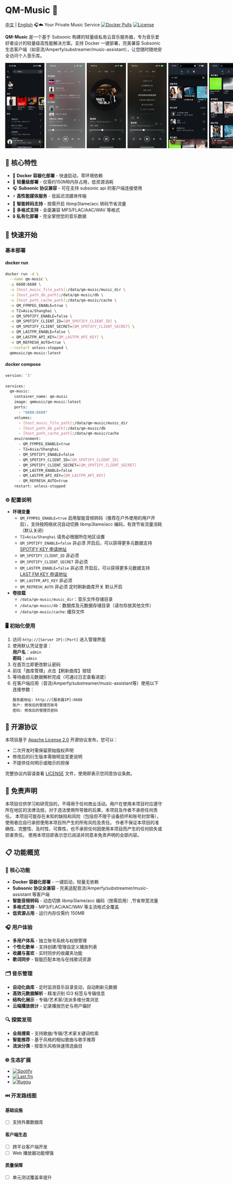 # QM-Music 🎵
[中文](README.md) | [English](README.en.md)
🎧☁️ Your Private Music Service
[![Docker Pulls](https://img.shields.io/docker/pulls/qmmusic/qm-music)](https://hub.docker.com/r/qmmusic/qm-music)
[![License](https://img.shields.io/badge/License-Apache%202.0-blue.svg)](https://www.apache.org/licenses/LICENSE-2.0)

**QM-Music** 是一个基于 Subsonic 构建的轻量级私有云音乐服务器，专为音乐爱好者设计的轻量级高性能解决方案。支持 Docker 一键部署，完美兼容 Subsonic 生态客户端（如音流/Amperfy/substreamer/music-assistant），让您随时随地安全访问个人音乐库。
<div style="display: flex; gap: 5px;">
  <img src="docs/assets/433026310-55019589-116b-4afd-ba90-dc0b7a704520.png" style="width:25%" />
  <img src="docs/assets/433026335-9ddbb5e3-8bb0-4336-b282-9f0d712a12d7.png" style="width:25%" />
  <img src="docs/assets/433027765-68ecdc95-df2c-4424-983d-dc44103af125.png" style="width:25%" />
  <img src="docs/assets/433027782-26769aea-be11-447c-89c1-524827fc6175.png" style="width:25%" />
  <img src="docs/assets/433026371-93d66adb-8659-4351-ad57-731c16668224.png" style="width:25%" />
  <img src="docs/assets/433026401-e91adfc7-2721-4b5e-82df-5a967fc6ae87.png" style="width:25%" />
  <img src="docs/assets/433033515-cc6d37dd-0d06-4dd9-8466-673f5cc2c02c.png" style="width:25%" />
  <img src="docs/assets/433033525-7a207bdd-26c8-48d2-ace3-227130ef0374.png" style="width:25%" />
  <img src="docs/assets/433033533-de036d64-b1db-45c4-b545-9c75bc2bc2cc.png" style="width:25%" />
  <img src="docs/assets/IMG118.jpg" style="width:25%" />
  <img src="docs/assets/IMG119.jpg" style="width:25%" />
  <img src="docs/assets/IMG120.jpg" style="width:25%" />
</div>


## 🌟 核心特性

- 🐳 **Docker 容器化部署** - 快速启动，零环境依赖
- 🌱 **轻量级部署** - 仅需约150MB内存占用，低资源消耗
- 🎧 **Subsonic 协议兼容** - 可在支持 subsonic api 的客户端连接使用
- ⚡ **高性能媒体服务** - 低延迟流媒体传输
- 🔄 **智能转码支持** - 按需开启 libmp3lame/acc 转码节省流量
- 📁 **多格式支持** - 全面兼容 MP3/FLAC/AAC/WAV 等格式
- 🔒 **私有化部署** - 完全掌控您的音乐数据

## 🚀 快速开始

### 基本部署
#### docker run
```bash
docker run -d \
  --name qm-music \
  -p 6688:6688 \
  -v [host_music_file_path]:/data/qm-music/music_dir \
  -v [host_path_db_path]:/data/qm-music/db \
  -v [host_path_cache_path]:/data/qm-music/cache \
  -e QM_FFMPEG_ENABLE=true \
  -e TZ=Asia/Shanghai \
  -e QM_SPOTIFY_ENABLE=false \
  -e QM_SPOTIFY_CLIENT_ID=[QM_SPOTIFY_CLIENT_ID] \
  -e QM_SPOTIFY_CLIENT_SECRET=[QM_SPOTIFY_CLIENT_SECRET] \
  -e QM_LASTFM_ENABLE=false \
  -e QM_LASTFM_API_KEY=[QM_LASTFM_API_KEY] \
  -e QM_REFRESH_AUTO=true \
  --restart unless-stopped \
  qmmusic/qm-music:latest
```
#### docker compose
```bash
version: '3'

services:
  qm-music:
    container_name: qm-music
    image: qmmusic/qm-music:latest
    ports:
      - "6688:6688"
    volumes:
      - [host_music_file_path]:/data/qm-music/music_dir
      - [host_path_db_path]:/data/qm-music/db
      - [host_path_cache_path]:/data/qm-music/cache 
    environment:
      - QM_FFMPEG_ENABLE=true
      - TZ=Asia/Shanghai
      - QM_SPOTIFY_ENABLE=false
      - QM_SPOTIFY_CLIENT_ID=[QM_SPOTIFY_CLIENT_ID]
      - QM_SPOTIFY_CLIENT_SECRET=[QM_SPOTIFY_CLIENT_SECRET]
      - QM_LASTFM_ENABLE=false
      - QM_LASTFM_API_KEY=[QM_LASTFM_API_KEY]
      - QM_REFRESH_AUTO=true
    restart: unless-stopped
```

### ⚙️ 配置说明
- **环境变量**  
  - `QM_FFMPEG_ENABLE=true` 启用智能音频转码（推荐在户外使用的用户开启），支持按网络状况自动切换 libmp3lame/acc 编码，有效节省流量消耗（默认关闭）
  - `TZ=Asia/Shanghai` 请务必根据所在地区设置
  - `QM_SPOTIFY_ENABLE=false` 非必须 开启后，可以获得更多元数据支持 [SPOTIFY KEY 申请地址](https://developer.spotify.com/) 
  - `QM_SPOTIFY_CLIENT_ID` 非必须
  - `QM_SPOTIFY_CLIENT_SECRET` 非必须
  - `QM_LASTFM_ENABLE=false` 非必须 开启后，可以获得更多元数据支持 [LAST FM KEY 申请地址](https://www.last.fm/api#getting-started)
  - `QM_LASTFM_API_KEY` 非必须
  - `QM_REFRESH_AUTO` 非必须 定时刷新曲库开关 默认开启
- **卷挂载**  
  - `/data/qm-music/music_dir`：音乐文件存储目录
  - `/data/qm-music/db`：数据库及元数据存储目录（请勿存放其他文件）
  - `/data/qm-music/cache`: 缓存文件
### 🖥️ 初始化使用
1. 访问 `http://[Server IP]:[Port]` 进入管理界面
2. 使用默认凭证登录：  
   **用户名**：`admin`  
   **密码**：`admin`
3. 在首页立即更改默认密码
4. 前往「曲库管理」点击【刷新曲库】按钮
5. 等待曲目元数据解析完成（可通过日志查看进度）
6. 在客户端应用（音流/Amperfy/substreamer/music-assistant等）使用以下连接参数：
   ```properties
   服务器地址: http://[服务器IP]:6688
   账户: 修改后的管理员账号
   密码: 修改后的管理员密码
   ```

## 📜 开源协议
本项目基于 [Apache License 2.0](https://www.apache.org/licenses/LICENSE-2.0) 开源协议发布，您可以：
- 二次开发时需保留原始版权声明
- 修改后的衍生版本需做明显变更说明
- 不提供任何明示或暗示的担保

完整协议内容请查看 [LICENSE](LICENSE) 文件，使用即表示您同意协议条款。

## 🚨 免责声明

本项目仅供学习和研究目的，不得用于任何商业活动。用户在使用本项目时应遵守所在地区的法律法规，对于违法使用所导致的后果，本项目及作者不承担任何责任。
本项目可能存在未知的缺陷和风险（包括但不限于设备损坏和账号封禁等），使用者应自行承担使用本项目所产生的所有风险及责任。
作者不保证本项目的准确性、完整性、及时性、可靠性，也不承担任何因使用本项目而产生的任何损失或损害责任。
使用本项目即表示您已阅读并同意本免责声明的全部内容。
   
## 📋 功能概览

### 🚀 核心功能
- **Docker 容器化部署** - 一键启动，轻量无依赖
- **Subsonic 协议全兼容** - 完美适配音流/Amperfy/substreamer/music-assistant 等客户端
- **智能音频转码** - 动态切换 libmp3lame/acc 编码（按需启用）,节省带宽流量
- **多格式支持** - MP3/FLAC/AAC/WAV 等主流格式全覆盖
- **低资源占用** - 运行内存仅需约 150MB

### 🎧 用户体验
- **多用户体系** - 独立账号系统与权限管理
- **个性化歌单** - 支持创建/管理自定义播放列表
- **收藏与喜欢** - 实时同步的收藏夹功能
- **歌词同步** - 智能匹配本地与在线歌词资源

### 🗂️ 音乐管理
- **自动化曲库** - 定时监测音乐目录变动，自动刷新元数据
- **高效元数据解析** - 精准识别 ID3 标签与专辑信息
- **结构化展示** - 专辑/艺术家/流派多维分类浏览
- **云端播放统计** - 记录播放历史与用户偏好

### 🔍 探索发现
- **全局搜索** - 支持歌曲/专辑/艺术家关键词检索
- **智能推荐** - 基于风格的相似歌曲与歌手推荐
- **流派分类** - 按音乐风格快速筛选曲目

### 🌐 生态扩展
* [![Spotify](https://img.shields.io/badge/Spotify-%231ED760.svg?logo=spotify&logoColor=white)](https://developer.spotify.com/)
* [![Last.fm](https://img.shields.io/badge/Last.fm-%23D51007.svg?logo=last.fm&logoColor=white)](https://www.last.fm/api)
* [![Kugou](https://img.shields.io/badge/Kugou-%2300AFF0.svg?logo=kugou&logoColor=white)](https://www.kugou.com/)

### ⏭️ 开发路线图
#### 基础设施
- [ ] 支持外置数据库

#### 客户端生态
- [ ] 跨平台客户端开发
- [ ] Web 播放器功能增强

#### 质量保障
- [ ] 单元测试覆盖率提升
